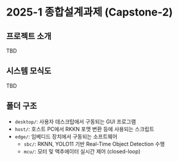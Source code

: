 # 2025-1 종합설계과제 (Capstone-2)

## 프로젝트 소개

TBD

## 시스템 모식도

TBD

## 폴더 구조

- `desktop/`: 사용자 데스크탑에서 구동되는 GUI 프로그램
- `host/`: 호스트 PC에서 RKKN 포맷 변환 등에 사용되는 스크립트
- `edge/`: 임베디드 장치에서 구동되는 소프트웨어
    - `sbc/`: RKNN, YOLO11 기반 Real-Time Object Detection 수행
    - `mcu/`: 모터 및 액추에이터 실시간 제어 (closed-loop)
